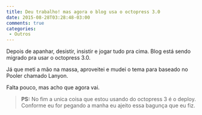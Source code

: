 ```yaml
---
title: Deu trabalho! mas agora o blog usa o octopress 3.0
date: 2015-08-28T03:28:48-03:00
comments: true
categories: 
 - Outros
---
```


Depois de apanhar, desistir, insistir e jogar tudo pra cima. Blog está sendo migrado pra usar o octopress 3.0.

Já que meti a mão na massa, aproveitei e mudei o tema para baseado no Pooler chamado Lanyon.

Falta pouco, mas acho que agora vai.

> **PS:** No fim a unica coisa que estou usando do octopress 3 é o deploy. Conforme eu for pegando a manha eu ajeito essa bagunça que eu fiz.